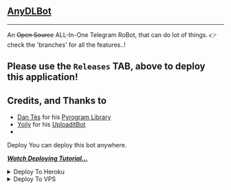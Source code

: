 ## [AnyDLBot](https://telegram.dog/AnyDLBot)
---

An ~~Open Source~~ ALL-In-One Telegram RoBot, that can do lot of things.
👉 check the 'branches' for all the features..!

## Please use the `Releases` TAB, above to deploy this application!

## Credits, and Thanks to

* [Dan Tès](https://telegram.dog/haskell) for his [Pyrogram Library](https://github.com/pyrogram/pyrogram)
* [Yoily](https://telegram.dog/YoilyL) for his [UploaditBot](https://telegram.dog/UploaditBot)
* 
Deploy
You can deploy this bot anywhere.

<i>**[Watch Deploying Tutorial...](https://youtu.be/KTearEPhumc)**</i>

<details><summary>Deploy To Heroku</summary>
<p>
<br>
<a href="https://heroku.com/deploy?templhttps://github.com/Annu9080/AnyDLBot.gi tree/main">
  <img src="https://www.herokucdn.com/deploy/button.svg" alt="Deploy">
</a>
</p>
</details>

<details><summary>Deploy To VPS</summary>
<p>
<pre>

- For FeedBack and Suggestions, please feel free to say in [@SpEcHlDe](https://telegram.dog/ThankTelegram)

#### LICENSE
- GPLv3
